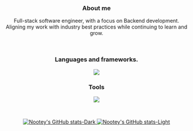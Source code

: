 <div align="center">

### About me

Full-stack software engineer, with a focus on Backend development.
Aligning my work with industry best practices while continuing to learn and grow.

<br>

### Languages and frameworks.
<p>
  <a href="https://skillicons.dev">
      <img src="https://skillicons.dev/icons?i=go,python,laravel,vue" />
  </a>
</p>

### Tools
<p>
  <a href="https://skillicons.dev">
      <img src="https://skillicons.dev/icons?i=linux,docker,git,raspberrypi,postman" />
  </a>
</p>

<br>

<p>
  <a href="https://github.com/anuraghazra/github-readme-stats#gh-dark-mode-only">
    <img src="https://github-readme-stats.vercel.app/api?username=nootey&show_icons=true&theme=dark" alt="Nootey's GitHub stats-Dark" />
  </a>
  <a href="https://github.com/anuraghazra/github-readme-stats#gh-light-mode-only">
    <img src="https://github-readme-stats.vercel.app/api?username=nootey&show_icons=true&theme=default" alt="Nootey's GitHub stats-Light" />
  </a>
</p>

</div>
